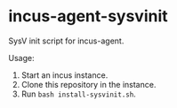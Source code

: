 # incus-agent-sysvinit
SysV init script for incus-agent.

Usage:

1. Start an incus instance.
2. Clone this repository in the instance.
3. Run `bash install-sysvinit.sh`.

